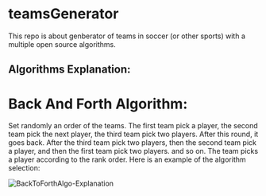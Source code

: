 # teamsGenerator
This repo is about genberator of teams in soccer (or other sports) with a multiple open source algorithms.


## Algorithms Explanation:

# Back And Forth Algorithm:
Set randomly an order of the teams. The first team pick a player, the second team pick the next player, the third team pick two players.
After this round, it goes back. After the third team pick two players, then the second team pick a player, and then the first team pick two players. and so on.
The team picks a player according to the rank order.
Here is an example of the algorithm selection:

![BackToForthAlgo-Explanation](https://user-images.githubusercontent.com/32292032/227537484-b3272fe0-9454-491f-8dba-d8332f3b43c8.png)

